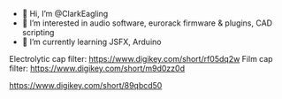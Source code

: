 - 👋 Hi, I’m @ClarkEagling
- 👀 I’m interested in audio software, eurorack firmware & plugins, CAD scripting
- 🌱 I’m currently learning JSFX, Arduino


<!---
ClarkEagling/ClarkEagling is a ✨ special ✨ repository because its `README.md` (this file) appears on your GitHub profile.
You can click the Preview link to take a look at your changes.
--->

Electrolytic cap filter: https://www.digikey.com/short/rf05dq2w
Film cap filter: https://www.digikey.com/short/m9d0zz0d

https://www.digikey.com/short/89qbcd50
